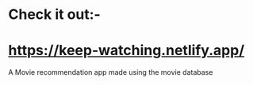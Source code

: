 
# Check it out:-
# https://keep-watching.netlify.app/
A Movie recommendation app made using the movie database

